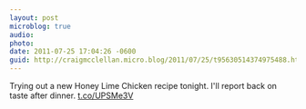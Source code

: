 ```yaml
---
layout: post
microblog: true
audio: 
photo: 
date: 2011-07-25 17:04:26 -0600
guid: http://craigmcclellan.micro.blog/2011/07/25/t95630514374975488.html
---
```

Trying out a new Honey Lime Chicken recipe tonight. I'll report back on taste after dinner.  [t.co/UPSMe3V](http://t.co/UPSMe3V)
